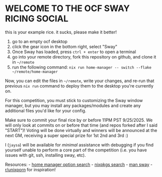 # WELCOME TO THE OCF SWAY RICING SOCIAL

this is your example rice. it sucks, please make it better!

1. go to an empty ocf desktop
1. click the gear icon in the bottom right, select "Sway"
1. Once Sway has loaded, press `ctrl + enter` to open a terminal
1. go into your remote directory, fork this repository on github, and clone it in `~/remote`
1. run the following command: `nix run home-manager -- switch --flake ~/remote/home-manager`

Now, you can edit the files in `~/remote`, write your changes, and re-run that previous `nix run` command to deploy them to the desktop you're currently on.

For this competition, you must stick to customizing the Sway window manager, but you may install any packages/modules and create any additional files you'd like for your config.

Make sure to commit your final rice by or before 11PM PST 9/25/2025. We will only look at commits on or before that time (and repos forked after I said "START")! Voting will be done virtually and winners will be announced at the next GM, receiving a super special prize for 1st 2nd and 3rd :)

I (`jaysa`) will be available for *minimal* assistance with debugging if you find yourself unable to perform a core part of the competition (i.e. you have issues with git, ssh, installing sway, etc).

Resources:
	- [home manager option search](https://home-manager-options.extranix.com/?query=sway&release=release-25.05)
	- [nixpkgs search](https://search.nixos.org/packages?=search)
	- [man sway](https://man.archlinux.org/man/sway.5)
	- [r/unixporn](https://www.reddit.com/r/unixporn/) for inspiration!
